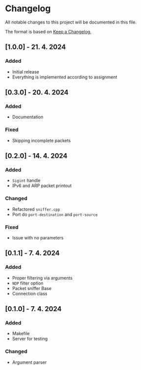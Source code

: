 # Changelog

All notable changes to this project will be documented in this file.

The format is based on [Keep a Changelog](https://keepachangelog.com/en/1.0.0/),



## [1.0.0] - 21. 4. 2024

### Added

- Initial release
- Everything is implemented according to assignment


## [0.3.0] - 20. 4. 2024

### Added
- Documentation 

### Fixed

- Skipping incomplete packets


## [0.2.0] - 14. 4. 2024

### Added
- `Sigint` handle
- IPv6 and ARP packet printout

### Changed
- Refactored `sniffer.cpp` 
- Port do `port-destination` and `port-source`
### Fixed
- Issue with no parameters


## [0.1.1] - 7. 4. 2024

### Added
- Proper filtering via arguments
- `NDP` filter option
- Packet sniffer Base
- Connection class


## [0.1.0] - 7. 4. 2024

### Added

- Makefile
- Server for testing

### Changed
- Argument parser


